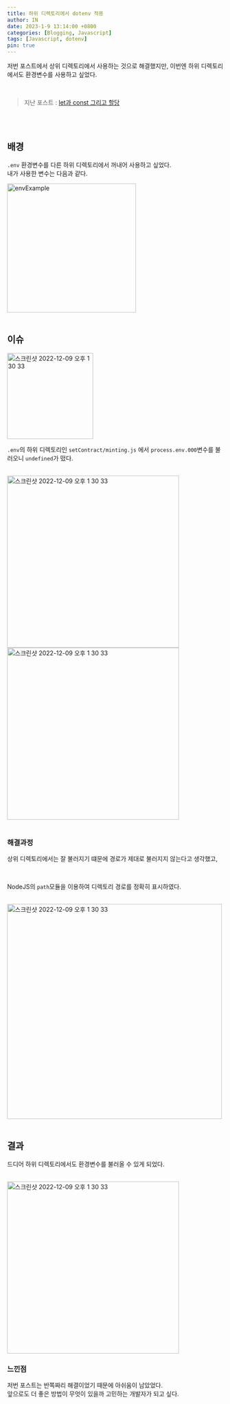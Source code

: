 ```yaml
---
title: 하위 디렉토리에서 dotenv 적용
author: IN
date: 2023-1-9 13:14:00 +0800
categories: [Blogging, Javascript]
tags: [Javascript, dotenv]
pin: true
---
```


저번 포스트에서 상위 디렉토리에서 사용하는 것으로 해결했지만, 이번엔 하위 디렉토리에서도 환경변수를 사용하고 싶었다.

<br />

> 지난 포스트 : [let과 const 그리고 할당](https://in63119.github.io/posts/MonkeyletAndConst/)

<br />
<br />

## 배경

`.env` 환경변수를 다른 하위 디렉토리에서 꺼내어 사용하고 싶었다.
<br />
내가 사용한 변수는 다음과 같다.
<br />

<img width="300" alt="envExample" src="https://user-images.githubusercontent.com/65399118/211238351-64d6a7d3-9cf2-471a-95f2-ff6147bae688.png">

<br />
<br />

## 이슈

<img width="200" alt="스크린샷 2022-12-09 오후 1 30 33" src="https://user-images.githubusercontent.com/65399118/211238541-a46f4852-8d85-46ab-8aa5-08267c910db3.png">

<br />

`.env`의 하위 디렉토리인 `setContract/minting.js` 에서 `process.env.000`변수를 불러오니 `undefined`가 떴다.

<br />

<img width="400" alt="스크린샷 2022-12-09 오후 1 30 33" src="https://user-images.githubusercontent.com/65399118/211238774-1cf4dd68-ad5e-4e78-bdec-9a1069ee908a.png">

<br />

<img width="400" alt="스크린샷 2022-12-09 오후 1 30 33" src="https://user-images.githubusercontent.com/65399118/211238966-c74e84ab-a8f9-4b23-bb70-e80f40a774c9.png">

<br />
<br />

### 해결과정

상위 디렉토리에서는 잘 불러지기 떄문에 경로가 제대로 불러지지 않는다고 생각했고,

<br />

NodeJS의 `path`모듈을 이용하여 디렉토리 경로를 정확히 표시하였다.

<br />

<img width="500" alt="스크린샷 2022-12-09 오후 1 30 33" src="https://user-images.githubusercontent.com/65399118/211239632-1e686796-770e-42ec-9bbc-1c403d34c32a.png">

<br />
<br />

## 결과

드디어 하위 디렉토리에서도 환경변수를 불러올 수 있게 되었다.

<br />

<img width="400" alt="스크린샷 2022-12-09 오후 1 30 33" src="https://user-images.githubusercontent.com/65399118/211239295-f23bab5e-8eac-4690-b086-3e093362b3ee.png">

<br />

### 느낀점

저번 포스트는 반쪽짜리 해결이었기 때문에 아쉬움이 남았었다.
<br />
앞으로도 더 좋은 방법이 무엇이 있을까 고민하는 개발자가 되고 싶다.
<br />
